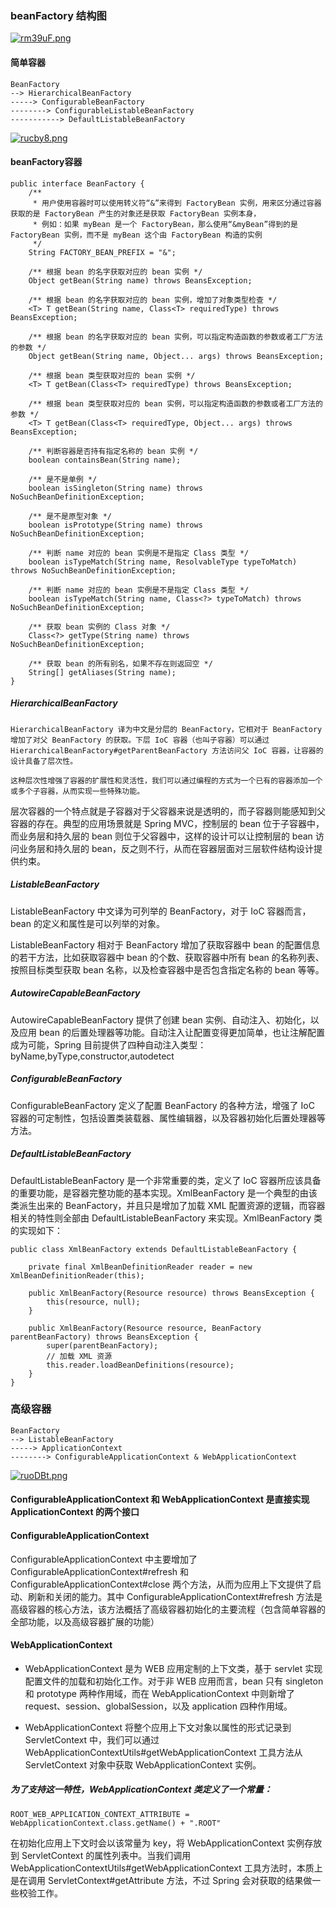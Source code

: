### beanFactory 结构图

[![rm39uF.png](https://s3.ax1x.com/2020/12/13/rm39uF.png)](https://imgchr.com/i/rm39uF)

#### 简单容器

````
BeanFactory
--> HierarchicalBeanFactory
-----> ConfigurableBeanFactory
--------> ConfigurableListableBeanFactory
-----------> DefaultListableBeanFactory
````
[![rucby8.png](https://s3.ax1x.com/2020/12/14/rucby8.png)](https://imgchr.com/i/rucby8)



#### beanFactory容器
````
public interface BeanFactory {
    /**
     * 用户使用容器时可以使用转义符“&”来得到 FactoryBean 实例，用来区分通过容器获取的是 FactoryBean 产生的对象还是获取 FactoryBean 实例本身，
     * 例如：如果 myBean 是一个 FactoryBean，那么使用“&myBean”得到的是 FactoryBean 实例，而不是 myBean 这个由 FactoryBean 构造的实例
     */
    String FACTORY_BEAN_PREFIX = "&";

    /** 根据 bean 的名字获取对应的 bean 实例 */
    Object getBean(String name) throws BeansException;

    /** 根据 bean 的名字获取对应的 bean 实例，增加了对象类型检查 */
    <T> T getBean(String name, Class<T> requiredType) throws BeansException;

    /** 根据 bean 的名字获取对应的 bean 实例，可以指定构造函数的参数或者工厂方法的参数 */
    Object getBean(String name, Object... args) throws BeansException;

    /** 根据 bean 类型获取对应的 bean 实例 */
    <T> T getBean(Class<T> requiredType) throws BeansException;

    /** 根据 bean 类型获取对应的 bean 实例，可以指定构造函数的参数或者工厂方法的参数 */
    <T> T getBean(Class<T> requiredType, Object... args) throws BeansException;

    /** 判断容器是否持有指定名称的 bean 实例 */
    boolean containsBean(String name);

    /** 是不是单例 */
    boolean isSingleton(String name) throws NoSuchBeanDefinitionException;

    /** 是不是原型对象 */
    boolean isPrototype(String name) throws NoSuchBeanDefinitionException;

    /** 判断 name 对应的 bean 实例是不是指定 Class 类型 */
    boolean isTypeMatch(String name, ResolvableType typeToMatch) throws NoSuchBeanDefinitionException;

    /** 判断 name 对应的 bean 实例是不是指定 Class 类型 */
    boolean isTypeMatch(String name, Class<?> typeToMatch) throws NoSuchBeanDefinitionException;

    /** 获取 bean 实例的 Class 对象 */
    Class<?> getType(String name) throws NoSuchBeanDefinitionException;

    /** 获取 bean 的所有别名，如果不存在则返回空 */
    String[] getAliases(String name);
}
````

##### HierarchicalBeanFactory

````
HierarchicalBeanFactory 译为中文是分层的 BeanFactory，它相对于 BeanFactory 增加了对父 BeanFactory 的获取。下层 IoC 容器（也叫子容器）可以通过 HierarchicalBeanFactory#getParentBeanFactory 方法访问父 IoC 容器，让容器的设计具备了层次性。

这种层次性增强了容器的扩展性和灵活性，我们可以通过编程的方式为一个已有的容器添加一个或多个子容器，从而实现一些特殊功能。

````

层次容器的一个特点就是子容器对于父容器来说是透明的，而子容器则能感知到父容器的存在。典型的应用场景就是 Spring MVC，控制层的 bean 位于子容器中，而业务层和持久层的 bean 则位于父容器中，这样的设计可以让控制层的 bean 访问业务层和持久层的 bean，反之则不行，从而在容器层面对三层软件结构设计提供约束。

##### ListableBeanFactory

ListableBeanFactory 中文译为可列举的 BeanFactory，对于 IoC 容器而言，bean 的定义和属性是可以列举的对象。

ListableBeanFactory 相对于 BeanFactory 增加了获取容器中 bean 的配置信息的若干方法，比如获取容器中 bean 的个数、获取容器中所有 bean 的名称列表、按照目标类型获取 bean 名称，以及检查容器中是否包含指定名称的 bean 等等。

##### AutowireCapableBeanFactory

AutowireCapableBeanFactory 提供了创建 bean 实例、自动注入、初始化，以及应用 bean 的后置处理器等功能。自动注入让配置变得更加简单，也让注解配置成为可能，Spring 目前提供了四种自动注入类型：byName,byType,constructor,autodetect

##### ConfigurableBeanFactory

ConfigurableBeanFactory 定义了配置 BeanFactory 的各种方法，增强了 IoC 容器的可定制性，包括设置类装载器、属性编辑器，以及容器初始化后置处理器等方法。

##### DefaultListableBeanFactory

DefaultListableBeanFactory 是一个非常重要的类，定义了 IoC 容器所应该具备的重要功能，是容器完整功能的基本实现。XmlBeanFactory 是一个典型的由该类派生出来的 BeanFactory，并且只是增加了加载 XML 配置资源的逻辑，而容器相关的特性则全部由 DefaultListableBeanFactory 来实现。XmlBeanFactory 类的实现如下：

````
public class XmlBeanFactory extends DefaultListableBeanFactory {

    private final XmlBeanDefinitionReader reader = new XmlBeanDefinitionReader(this);

    public XmlBeanFactory(Resource resource) throws BeansException {
        this(resource, null);
    }

    public XmlBeanFactory(Resource resource, BeanFactory parentBeanFactory) throws BeansException {
        super(parentBeanFactory);
        // 加载 XML 资源
        this.reader.loadBeanDefinitions(resource);
    }
}
````

### 高级容器

````
BeanFactory
--> ListableBeanFactory
-----> ApplicationContext
--------> ConfigurableApplicationContext & WebApplicationContext
````

[![ruoDBt.png](https://s3.ax1x.com/2020/12/15/ruoDBt.png)](https://imgchr.com/i/ruoDBt)

#### ConfigurableApplicationContext 和 WebApplicationContext 是直接实现 ApplicationContext 的两个接口

#### ConfigurableApplicationContext

ConfigurableApplicationContext 中主要增加了 ConfigurableApplicationContext#refresh 和 ConfigurableApplicationContext#close 两个方法，从而为应用上下文提供了启动、刷新和关闭的能力。其中 ConfigurableApplicationContext#refresh 方法是高级容器的核心方法，该方法概括了高级容器初始化的主要流程（包含简单容器的全部功能，以及高级容器扩展的功能）

#### WebApplicationContext

- WebApplicationContext 是为 WEB 应用定制的上下文类，基于 servlet 实现配置文件的加载和初始化工作。对于非 WEB 应用而言，bean 只有 singleton 和 prototype 两种作用域，而在 WebApplicationContext 中则新增了 request、session、globalSession，以及 application 四种作用域。

- WebApplicationContext 将整个应用上下文对象以属性的形式记录到 ServletContext 中，我们可以通过 WebApplicationContextUtils#getWebApplicationContext 工具方法从 ServletContext 对象中获取 WebApplicationContext 实例。

##### 为了支持这一特性，WebApplicationContext 类定义了一个常量：

````
ROOT_WEB_APPLICATION_CONTEXT_ATTRIBUTE = WebApplicationContext.class.getName() + ".ROOT"
````

在初始化应用上下文时会以该常量为 key，将 WebApplicationContext 实例存放到 ServletContext 的属性列表中。当我们调用 WebApplicationContextUtils#getWebApplicationContext 工具方法时，本质上是在调用 ServletContext#getAttribute 方法，不过 Spring 会对获取的结果做一些校验工作。

